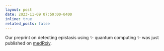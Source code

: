 ```yaml
---
layout: post
date: 2023-11-09 07:59:00-0400
inline: true
related_posts: false
---
```


Our preprint on detecting epistasis using :sparkles: quantum computing :sparkles: was just published on [medRxiv](https://www.medrxiv.org/content/10.1101/2023.11.07.23298205v1).
